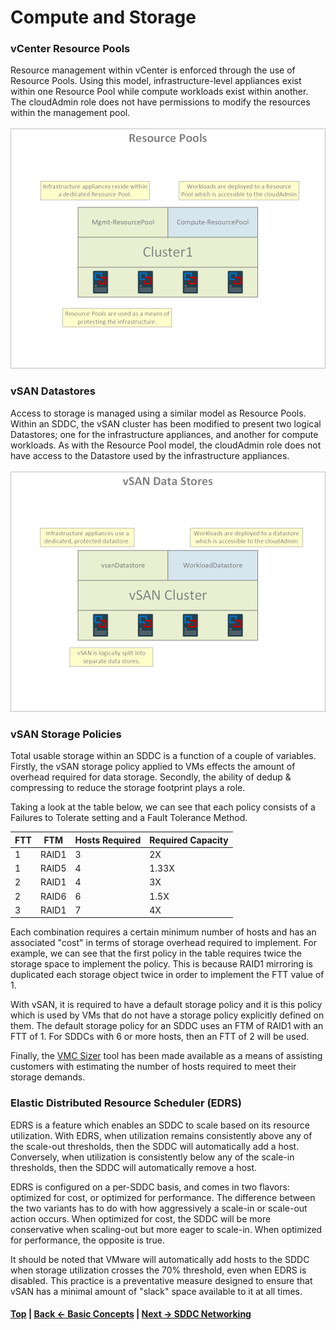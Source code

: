# Compute and Storage

### vCenter Resource Pools

Resource management within vCenter is enforced through the use of Resource Pools. Using this model, infrastructure-level appliances exist within one Resource Pool while compute workloads exist within another. The cloudAdmin role does not have permissions to modify the resources within the management pool.

![vcenterRP.png](./illustrations/vcenterRP.png "Resource Pools")


### vSAN Datastores

Access to storage is managed using a similar model as Resource Pools. Within an SDDC, the vSAN cluster has been modified to present two logical Datastores; one for the infrastructure appliances, and another for compute workloads. As with the Resource Pool model, the cloudAdmin role does not have access to the Datastore used by the infrastructure appliances.

![vcenterDS.png](./illustrations/vcenterDS.png "Datastores")


### vSAN Storage Policies

Total usable storage within an SDDC is a function of a couple of variables. Firstly, the vSAN storage policy applied to VMs effects the amount of overhead required for data storage. Secondly, the ability of dedup & compressing to reduce the storage footprint plays a role.

Taking a look at the table below, we can see that each policy consists of a Failures to Tolerate setting and a Fault Tolerance Method.

FTT |  FTM  | Hosts Required | Required Capacity
----|-------|----------------|------------------
1   | RAID1 | 3              | 2X
1   | RAID5 | 4              | 1.33X
2   | RAID1 | 4              | 3X
2   | RAID6 | 6              | 1.5X
3   | RAID1 | 7              | 4X

Each combination requires a certain minimum number of hosts and has an associated "cost" in terms of storage overhead required to implement. For example, we can see that the first policy in the table requires twice the storage space to implement the policy. This is because RAID1 mirroring is duplicated each storage object twice in order to implement the FTT value of 1.

With vSAN, it is required to have a default storage policy and it is this policy which is used by VMs that do not have a storage policy explicitly defined on them.
 The default storage policy for an SDDC uses an FTM of RAID1 with an FTT of 1.
 For SDDCs with 6 or more hosts, then an FTT of 2 will be used.

Finally, the [VMC Sizer](http://vmcsizer.vmware.com/) tool has been made available as a means of assisting customers with estimating the number of hosts required to meet their storage demands.


### Elastic Distributed Resource Scheduler (EDRS)

EDRS is a feature which enables an SDDC to scale based on its resource utilization. With EDRS, when utilization remains consistently above any of the scale-out thresholds, then the SDDC will automatically add a host. Conversely, when utilization is consistently below any of the scale-in thresholds, then the SDDC will automatically remove a host.

EDRS is configured on a per-SDDC basis, and comes in two flavors: optimized for cost, or optimized for performance. The difference between the two variants has to do with how aggressively a scale-in or scale-out action occurs. When optimized for cost, the SDDC will be more conservative when scaling-out but more eager to scale-in. When optimized for performance, the opposite is true.

It should be noted that VMware will automatically add hosts to the SDDC when storage utilization crosses the 70% threshold, even when EDRS is disabled. This practice is a preventative measure designed to ensure that vSAN has a minimal amount of "slack" space available to it at all times.


#### [Top](./README.md) | [Back <- Basic Concepts](./01_basicConcepts.md) | [Next -> SDDC Networking](./03_sddcNetworking.md)
